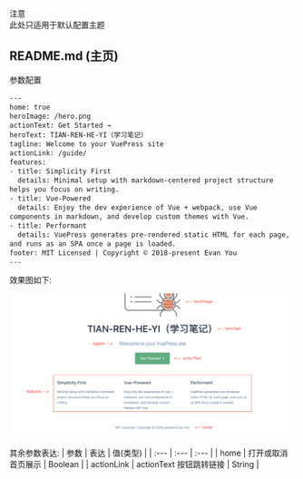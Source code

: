 <style>
   @import "../../css/style.css"
</style>

<div class="body">
    <div class="content">
        <span class="title">注意</span><br/>
        <span>此处只适用于默认配置主题</span>
    </div>
</div>

## README.md (主页)
参数配置
```
---
home: true
heroImage: /hero.png
actionText: Get Started →
heroText: TIAN-REN-HE-YI（学习笔记）
tagline: Welcome to your VuePress site
actionLink: /guide/
features:
- title: Simplicity First
  details: Minimal setup with markdown-centered project structure helps you focus on writing.
- title: Vue-Powered
  details: Enjoy the dev experience of Vue + webpack, use Vue components in markdown, and develop custom themes with Vue.
- title: Performant
  details: VuePress generates pre-rendered static HTML for each page, and runs as an SPA once a page is loaded.
footer: MIT Licensed | Copyright © 2018-present Evan You
---
```
效果图如下:

![图片alt](./img/homepage.png "主页效果图")

其余参数表达:
| 参数        | 表达          | 值(类型)           |
| :---       |    :---       |          :--- |
| home       | 打开或取消首页展示 | Boolean  |
| actionLink   |   actionText 按钮跳转链接   | String |

